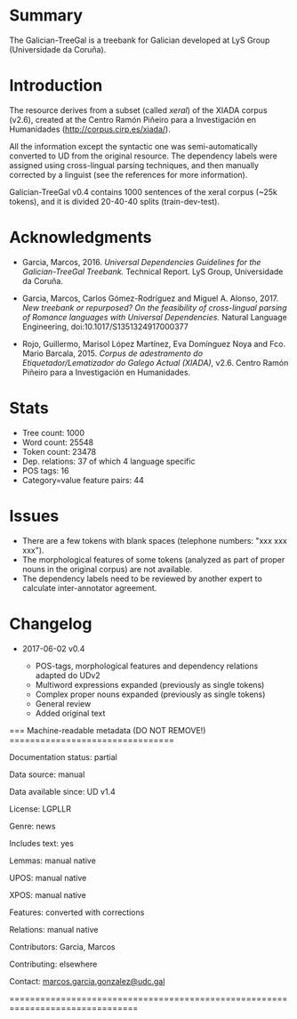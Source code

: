 # Summary

The Galician-TreeGal is a treebank for Galician developed at LyS Group (Universidade da Coruña).

# Introduction

The resource derives from a subset (called *xeral*) of the XIADA corpus (v2.6), created at the Centro Ramón Piñeiro para a Investigación en Humanidades (http://corpus.cirp.es/xiada/).

All the information except the syntactic one was semi-automatically converted to UD from the original resource. The dependency labels were assigned using cross-lingual parsing techniques, and then manually corrected by a linguist (see the references for more information).

Galician-TreeGal v0.4 contains 1000 sentences of the xeral corpus (~25k tokens), and it is divided 20-40-40 splits (train-dev-test).

# Acknowledgments

* Garcia, Marcos, 2016. *Universal Dependencies Guidelines for the Galician-TreeGal Treebank.* Technical Report. LyS Group, Universidade da Coruña.

* Garcia, Marcos, Carlos Gómez-Rodríguez and Miguel A. Alonso, 2017. *New treebank or repurposed? On the feasibility of cross-lingual parsing of Romance languages with Universal Dependencies.* Natural Language Engineering, doi:10.1017/S1351324917000377

* Rojo, Guillermo, Marisol López Martínez, Eva Domínguez Noya and Fco. Mario Barcala, 2015. *Corpus de adestramento do Etiquetador/Lematizador do Galego Actual (XIADA),* v2.6. Centro Ramón Piñeiro para a Investigación en Humanidades.

# Stats
* Tree count:  1000
* Word count:  25548
* Token count: 23478
* Dep. relations: 37 of which 4 language specific
* POS tags: 16
* Category=value feature pairs: 44

# Issues
* There are a few tokens with blank spaces (telephone numbers: "xxx xxx xxx").
* The morphological features of some tokens (analyzed as part of proper nouns in the original corpus) are not available.
* The dependency labels need to be reviewed by another expert to calculate inter-annotator agreement.

# Changelog

* 2017-06-02 v0.4

  * POS-tags, morphological features and dependency relations adapted do UDv2
  * Multiword expressions expanded (previously as single tokens)
  * Complex proper nouns expanded (previously as single tokens)
  * General review
  * Added original text

=== Machine-readable metadata (DO NOT REMOVE!) ================================

Documentation status: partial

Data source: manual

Data available since: UD v1.4

License: LGPLLR

Genre: news

Includes text: yes

Lemmas: manual native

UPOS: manual native

XPOS: manual native

Features: converted with corrections

Relations: manual native

Contributors: Garcia, Marcos

Contributing: elsewhere

Contact: marcos.garcia.gonzalez@udc.gal

===============================================================================
